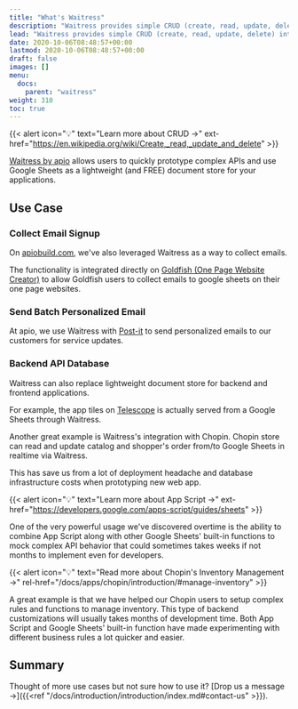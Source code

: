 ```yaml
---
title: "What's Waitress"
description: "Waitress provides simple CRUD (create, read, update, delete) interface on Google Sheets API. It wraps complex Google API authorization and  Google Sheets read/insert APIs into apio platform's email based tokens and conventional CRUD method endpoint."
lead: "Waitress provides simple CRUD (create, read, update, delete) interface on Google Sheets API. It wraps complex Google API authorization and  Google Sheets read/insert APIs into apio platform's email based tokens and conventional CRUD method endpoint."
date: 2020-10-06T08:48:57+00:00
lastmod: 2020-10-06T08:48:57+00:00
draft: false
images: []
menu:
  docs:
    parent: "waitress"
weight: 310
toc: true
---
```


{{< alert icon="💡" text="Learn more about CRUD →" ext-href="https://en.wikipedia.org/wiki/Create,_read,_update_and_delete" >}}

[Waitress by apio](https://telescope.apiobuild.com/app/waitress) allows users to quickly prototype complex APIs and use Google Sheets as a lightweight (and FREE) document store for your applications.

## Use Case

### Collect Email Signup

On [apiobuild.com](https://apiobuild.com/#sign-up), we've also leveraged Waitress as a way to collect emails.

<!-- TODO: add live example -->
<!-- TODO: add goldfish ref -->

The functionality is integrated directly on [Goldfish (One Page Website Creator)](https://telescope.apiobuild.com/app/goldfish) to allow Goldfish users to collect emails to google sheets on their one page websites.

<!-- TODO: read more how to use on your own domain -->

### Send Batch Personalized Email

<!-- TODO: post-it ref -->
<!-- TODO: how to create your own -->

At apio, we use Waitress with [Post-it](https://telescope.apiobuild.com/app/post-it) to send personalized emails to our customers for service updates.

### Backend API Database

Waitress can also replace lightweight document store for backend and frontend applications.

For example, the app tiles on [Telescope](https://telescope.apiobuild.com/) is actually served from a Google Sheets through Waitress.

Another great example is Waitress's integration with Chopin. Chopin store can read and update catalog and shopper's order from/to Google Sheets in realtime via Waitress.

This has save us from a lot of deployment headache and database infrastructure costs when prototyping new web app.

{{< alert icon="💡" text="Learn more about App Script →" ext-href="https://developers.google.com/apps-script/guides/sheets" >}}

One of the very powerful usage we've discovered overtime is the ability to combine App Script along with other Google Sheets' built-in functions to mock complex API behavior that could sometimes takes weeks if not months to implement even for developers.

{{< alert icon="💡" text="Read more about Chopin's Inventory Management →" rel-href="/docs/apps/chopin/introduction/#manage-inventory" >}}

A great example is that we have helped our Chopin users to setup complex rules and functions to manage inventory. This type of backend customizations will usually takes months of development time. Both App Script and Google Sheets' built-in function have made experimenting with different business rules a lot quicker and easier.

## Summary

Thought of more use cases but not sure how to use it? [Drop us a message →]({{<ref "/docs/introduction/introduction/index.md#contact-us" >}}).
